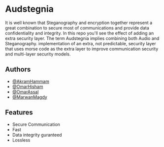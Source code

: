 # Audstegnia
It is well known that Steganography and encryption together represent a great combination to secure most of communications and provide data confidentiality and integrity. In this repo you'll see the effect of adding an extra security layer.
The term Audstegnia implies combining both Audio and Steganography. implementation of an extra, not predictable, security layer that uses morse code as the extra layer to improve communication security and multi-layer security models.


## Authors

- [@AkramHammam](https://www.github.com/akramhammam5)
- [@OmarHisham]()
- [@OmarAssal]()
- [@MarwanMagdy]()


## Features

- Secure Communication 
- Fast
- Data integrity guranteed 
- Lossless









